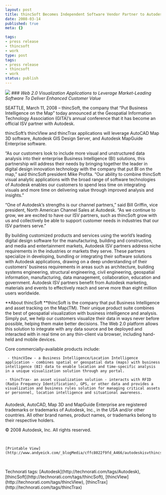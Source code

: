 ```yaml
---
layout: post
title: thincSoft Becomes Independent Software Vendor Partner to Autodesk
date: 2008-03-14
published: true
meta: {}

tags:
- press release
- thincsoft
- work
type: post
tags:
- press release
- thincsoft
- work
status: publish
---
```

![](http://media.eick.us/2011/05/2100790462_78f9d70aea_m.jpg)  ### _Web 2.0 Visualization Applications to Leverage Market-Leading Software To Deliver Enhanced Customer Value_



   SEATTLE, March 11, 2008 – thincSoft, the company that “Put Business Intelligence on the Map” today announced at the Geospatial Information Technology Association (GITA)’s annual conference that it has become an official ISV partner with Autodesk.



thincSoft’s thincVIew and thincTrax applications will leverage AutoCAD Map 3D software, Autodesk GIS Design Server, and Autodesk MapGuide Enterprise software.



   “As our customers look to include more visual and unstructured data analysis into their enterprise Business Intelligence (BI) solutions, this partnership will address their needs by bringing together the leader in digital design innovation technology with the company that put BI on the map,” said thincSoft president Mike Profita. “Our ability to combine thincSoft visual analytic applications with the broad range of software technologies of Autodesk enables our customers to spend less time on integrating visuals and more time on delivering value through improved analysis and insights.”



   “One of Autodesk’s strengths is our channel partners,” said Bill Griffin, vice president, North American Channel Sales at Autodesk. “As we continue to grow, we are excited to have our ISV partners, such as thincSoft grow with us and collectively be able to support customer needs in industries that our ISV partners serve.”



   By building customized products and services using the world’s leading digital design software for the manufacturing, building and construction, and media and entertainment markets, Autodesk ISV partners address niche requirements in the industries or markets they serve. These partners specialize in developing, bundling or integrating their software solutions with Autodesk applications, drawing on a deep understanding of their customers’ business requirements in areas such as architecture, building systems engineering, structural engineering, civil engineering, geospatial information, manufacturing, data management, collaboration, education and government. Autodesk ISV partners benefit from Autodesk marketing, materials and events to effectively reach and serve more than eight million users worldwide.



**About thincSoft      **thincSoft is the company that put Business Intelligence and asset tracking on the Map(TM). Their unique product suite combines the best of geospatial visualization with business intelligence and analysis. Simply put, we help our customers visualize their data in ways never before possible, helping them make better decisions. The Web 2.0 platform allows this solution to integrate with any data source and be deployed and interacted with in real time on any thin-client via browser, including hand-held and mobile devices.



Core commercially-available products include:

     - thincVIew - a Business Intelligence/Location Intelligence application - combines spatial or geospatial data (maps) with business intelligence (BI) data to enable location and time-specific analysis in a unique visualization solution through any portal.

    - thincTrax- an asset visualization solution - interacts with RFID (Radio Frequency Identification), GPS, or other data and provides a visualization and business rules solution for managing critical assets or personnel, location intelligence and situational awareness.



###



   Autodesk, AutoCAD, Map 3D and MapGuide Enterprise are registered trademarks or trademarks of Autodesk, Inc., in the USA and/or other countries. All other brand names, product names, or trademarks belong to their respective holders.



© 2008 Autodesk, Inc. All rights reserved.



 



    [Printable View](http://www.andyeick.com/_blogMedia/cffc8022f9fd_A466/autodeskisvthincsoft_prapproved1.pdf)



 

  <div class="wlWriterSmartContent" style="padding-right: 0px;padding-left: 0px;padding-bottom: 0px;margin: 0px;padding-top: 0px">Technorati tags: [Autodesk](http://technorati.com/tags/Autodesk), [thincSoft](http://technorati.com/tags/thincSoft), [thincVIew](http://technorati.com/tags/thincVIew), [thincTrax](http://technorati.com/tags/thincTrax)</div>
